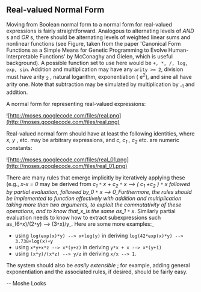 ## Real-valued Normal Form ##

Moving from Boolean normal form to a normal form for real-valued expressions is
fairly straightforward. Analogous to alternating levels of _AND_ s and _OR_ s,
there should be alternating levels of weighted linear sums and nonlinear
functions (see Figure, taken from the paper 'Canonical Form Functions as a Simple Means for Genetic Programming to Evolve Human-Interpretable Functions' by McConaghy and Gielen, which is useful background). A possible function set to use here would be `+, *, /, log, exp, sin`. Addition and multiplication may have any `arity >= 2`, division must have arity <sub>2</sub> , natural logarithm, exponentiation ( e<sup>2</sup>), and sine all have arity one. Note that subtraction may be simulated by
multiplication by <sub>-1</sub> and addition.

A normal form for representing real-valued expressions:

![http://moses.googlecode.com/files/real.png](http://moses.googlecode.com/files/real.png)

Real-valued normal form should have at least the following identities, where _x, y_ , etc. may be arbitrary expressions, and _c, c<sub>1</sub> , c<sub>2</sub>_ etc.  are numeric constants:

![http://moses.googlecode.com/files/real_01.png](http://moses.googlecode.com/files/real_01.png)

There are many rules that emerge implicitly by iteratively applying these
(e.g., _x-x = 0_ may be derived from _c<sub>1</sub> `*` x + c<sub>2</sub> `*` x --> ( c<sub>1</sub> +c<sub>2</sub> ) `*` x followed by partial evaluation, followed by_0 `*` x --> 0_Furthermore, the rules should be implemented to function effectively with addition and multiplication taking
more than two arguments, to exploit the commutativity of these operations, and
to know that_x_is the same as_1 `*` x_.  Similarly partial evaluation needs to
know how to extract subexpressions such as_(6`*`x)/(2`*`y) --> (3`*`x)/y_. Here are
some more examples:_

  * using `log(exp(x)*y) --> x+log(y)` in deriving `log(42*exp(x)*y) --> 3.738+log(x)+y`
  * using `x*y+x*z --> x*(y+z)` in deriving `y*x + x --> x*(y+1)`
  * using `(x*y)/(x*z) --> y/z` in deriving `x/x --> 1`.

The system should also be _easily extensible_ ; for example, adding general exponentiation and the associated rules, if desired, should be fairly easy.



-- Moshe Looks